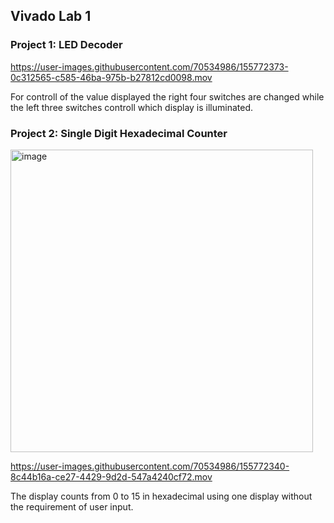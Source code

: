 ## Vivado Lab 1

### Project 1: LED Decoder
https://user-images.githubusercontent.com/70534986/155772373-0c312565-c585-46ba-975b-b27812cd0098.mov

For controll of the value displayed the right four switches are changed while the left three switches controll which display is illuminated.





### Project 2: Single Digit Hexadecimal Counter
<img width="484" alt="image" src="https://user-images.githubusercontent.com/70534986/155772778-2c8a549b-7fad-42dc-914d-3477cd82081e.png">

https://user-images.githubusercontent.com/70534986/155772340-8c44b16a-ce27-4429-9d2d-547a4240cf72.mov

The display counts from 0 to 15 in hexadecimal using one display without the requirement of user input.
